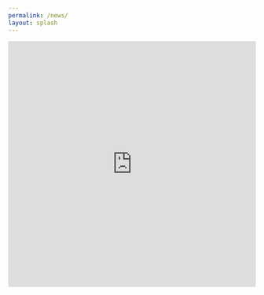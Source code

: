 ```yaml
---
permalink: /news/
layout: splash
---
```


<iframe src="https://storymaps.arcgis.com/stories/bfb52c2c328542c581a0ed62c99b0d8d" width="100%" height="500px" frameborder="0" allowfullscreen allow="geolocation"></iframe>
